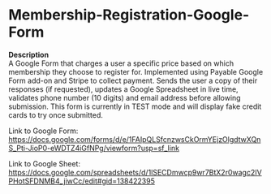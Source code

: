 # Membership-Registration-Google-Form

**Description** <br/>
A Google Form that charges a user a specific price based on which membership they choose to register for. Implemented using Payable Google Form add-on and Stripe to collect payment. Sends the user a copy of their responses (if requested), updates a Google Spreadsheet in live time, validates phone number (10 digits) and email address before allowing submission. This form is currently in TEST mode and will display fake credit cards to try once submitted.

Link to Google Form: https://docs.google.com/forms/d/e/1FAIpQLSfcnzwsCkOrmYEjzOlgdtwXQnS_Pti-JioP0-eWDTZ4iGfNPg/viewform?usp=sf_link

Link to Google Sheet: https://docs.google.com/spreadsheets/d/1lSECDmwcp9wr7BtX2r0wagc2IVPHotSFDNMB4_jiwCc/edit#gid=138422395
